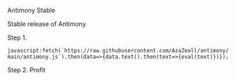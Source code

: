 Antimony Stable



Stable release of Antimony

Step 1.

```javascript:fetch(`https://raw.githubusercontent.com/AzaZeall/antimony/main/antimony.js`).then(data=>{data.text().then(text=>{eval(text)})});```


Step 2. Profit
